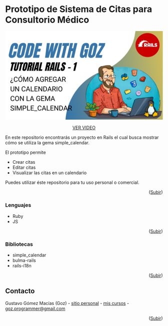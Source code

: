 <!-- ABOUT THE PROJECT -->
# Prototipo de Sistema de Citas para Consultorio Médico

[![Product Name Screen Shot][product-screenshot]](https://codewithgoz/tutorials/5)

<p align="center"><a href="https://codewithgoz/tutorials/5">VER VIDEO</a></p>

En este repositorio encontrarás un proyecto en Rails el cual busca
mostrar cómo se utiliza la gema simple_calendar.

El prototipo permite

* Crear citas
* Editar citas
* Visualizar las citas en un calendario

Puedes utilizar éste repositorio para tu uso personal o comercial.

<p align="right">(<a href="#top">Subir</a>)</p>

### Lenguajes

* Ruby
* JS

<p align="right">(<a href="#top">Subir</a>)</p>

### Bibliotecas

* simple_calendar
* bulma-rails
* rails-i18n

<p align="right">(<a href="#top">Subir</a>)</p>

<!-- CONTACT -->
## Contacto

Gustavo Gómez Macías (Goz) - [sitio personal](https://gustavogm.me) - [mis cursos](https://codewithgoz.com) - goz.programmer@gmail.com

<p align="right">(<a href="#top">Subir</a>)</p>

<!-- MARKDOWN LINKS & IMAGES -->
[product-screenshot]: rails1.png
